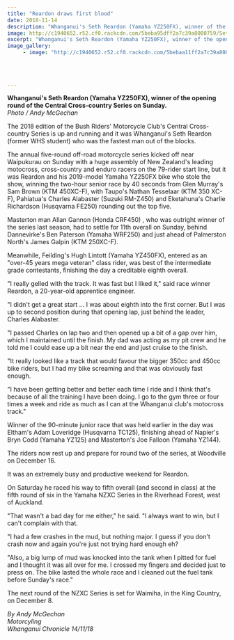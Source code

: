 ```yaml
---
title: "Reardon draws first blood"
date: 2018-11-14
description: "Whanganui's Seth Reardon (Yamaha YZ250FX), winner of the opening round of the Central Cross-country Series..."
image: http://c1940652.r52.cf0.rackcdn.com/5beba95dff2a7c39a8000759/Seth-Reardon-Chron-14-nov.jpg
excerpt: "Whanganui's Seth Reardon (Yamaha YZ250FX), winner of the opening round of the Central Cross-country Series."
image_gallery:
     - image: "http://c1940652.r52.cf0.rackcdn.com/5bebaa11ff2a7c39a800075d/Seth-Reardon-with-trophy-Chron-14-nov.jpg"
    
    
    
    
---
```


<p><span><strong>Whanganui's Seth Reardon (Yamaha YZ250FX), winner of the opening round of the Central Cross-country Series on Sunday.</strong> <br /><em>Photo / Andy McGechan</em></span></p>
<p class="element element-paragraph">The 2018 edition of the Bush Riders' Motorcycle Club's Central Cross-country Series is up and running and it was Whanganui's Seth Reardon (former WHS student) who was the fastest man out of the blocks.</p>
<p class="element element-paragraph">The annual five-round off-road motorcycle series kicked off near Waipukurau on Sunday with a huge assembly of New Zealand's leading motocross, cross-country and enduro racers on the 79-rider start line, but it was Reardon and his 2019-model Yamaha YZ250FX bike who stole the show, winning the two-hour senior race by 40 seconds from Glen Murray's Sam Brown (KTM 450XC-F), with Taupo's Nathan Tesselaar (KTM 350 XC-F), Pahiatua's Charles Alabaster (Suzuki RM-Z450) and Eketahuna's Charlie Richardson (Husqvarna FE250) rounding out the top five.</p>
<p class="element element-paragraph">Masterton man Allan Gannon (Honda CRF450) , who was outright winner of the series last season, had to settle for 11th overall on Sunday, behind Dannevirke's Ben Paterson (Yamaha WRF250) and just ahead of Palmerston North's James Galpin (KTM 250XC-F).</p>
<p class="element element-paragraph">Meanwhile, Feilding's Hugh Lintott (Yamaha YZ450FX), entered as an "over-45 years mega veteran" class rider, was best of the intermediate grade contestants, finishing the day a creditable eighth overall.</p>
<p class="element element-paragraph">"I really gelled with the track. It was fast but I liked it," said race winner Reardon, a 20-year-old apprentice engineer.</p>
<p class="element element-paragraph">"I didn't get a great start ... I was about eighth into the first corner. But I was up to second position during that opening lap, just behind the leader, Charles Alabaster.</p>
<p class="element element-paragraph">"I passed Charles on lap two and then opened up a bit of a gap over him, which I maintained until the finish. My dad was acting as my pit crew and he told me I could ease up a bit near the end and just cruise to the finish.</p>
<p class="element element-paragraph">"It really looked like a track that would favour the bigger 350cc and 450cc bike riders, but I had my bike screaming and that was obviously fast enough.</p>
<p class="element element-paragraph">"I have been getting better and better each time I ride and I think that's because of all the training I have been doing. I go to the gym three or four times a week and ride as much as I can at the Whanganui club's motocross track."</p>
<p class="element element-paragraph">Winner of the 90-minute junior race that was held earlier in the day was Eltham's Adam Loveridge (Husqvarna TC125), finishing ahead of Napier's Bryn Codd (Yamaha YZ125) and Masterton's Joe Falloon (Yamaha YZ144).</p>
<p class="element element-paragraph">The riders now rest up and prepare for round two of the series, at Woodville on December 16.</p>
<p class="element element-paragraph">It was an extremely busy and productive weekend for Reardon.</p>
<p class="element element-paragraph">On Saturday he raced his way to fifth overall (and second in class) at the fifth round of six in the Yamaha NZXC Series in the Riverhead Forest, west of Auckland.</p>
<p class="element element-paragraph">"That wasn't a bad day for me either," he said. "I always want to win, but I can't complain with that.</p>
<p class="element element-paragraph">"I had a few crashes in the mud, but nothing major. I guess if you don't crash now and again you're just not trying hard enough eh?</p>
<p class="element element-paragraph">"Also, a big lump of mud was knocked into the tank when I pitted for fuel and I thought it was all over for me. I crossed my fingers and decided just to press on. The bike lasted the whole race and I cleaned out the fuel tank before Sunday's race."</p>
<p class="element element-paragraph">The next round of the NZXC Series is set for Waimiha, in the King Country, on December 8.</p>
<p><span><em>By Andy McGechan<br />Motorcyling<br />Whanganui Chronicle 14/11/18</em></span></p>

